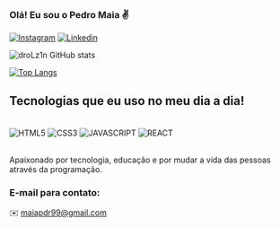 ### Olá! Eu sou o Pedro Maia ✌️

[![Instagram](https://img.shields.io/badge/Instagram-E4405F?style=for-the-badge&logo=instagram&logoColor=white)](https://www.instagram.com/maia_pdr/)
[![Linkedin](https://img.shields.io/badge/LinkedIn-0077B5?style=for-the-badge&logo=linkedin&logoColor=white)](https://www.linkedin.com/in/pedropaulo-maia/)

![droLz1n GitHub stats](https://github-readme-stats.vercel.app/api?username=droLz1n&show_icons=true&theme=radical)

[![Top Langs](https://github-readme-stats.vercel.app/api/top-langs/?username=droLz1n)](https://github.com/anuraghazra/github-readme-stats)

## Tecnologias que eu uso no meu dia a dia!

<div style="display: inline_block"><br/>
    <img align="center" src="https://img.shields.io/badge/HTML5-E34F26?style=for-the-badge&logo=html5&logoColor=white" alt="HTML5"/>
    <img align="center" src="https://img.shields.io/badge/CSS3-1572B6?style=for-the-badge&logo=css3&logoColor=white" alt="CSS3"/>
    <img align="center" src="https://img.shields.io/badge/JavaScript-F7DF1E?style=for-the-badge&logo=javascript&logoColor=black" alt="JAVASCRIPT"/>
    <img align="center" src="https://img.shields.io/badge/React-20232A?style=for-the-badge&logo=react&logoColor=61DAFB" alt="REACT"/>
</div><br/>

Apaixonado por tecnologia, educação e por mudar a vida das pessoas através da programação.

### E-mail para contato:

✉️ maiapdr99@gmail.com

